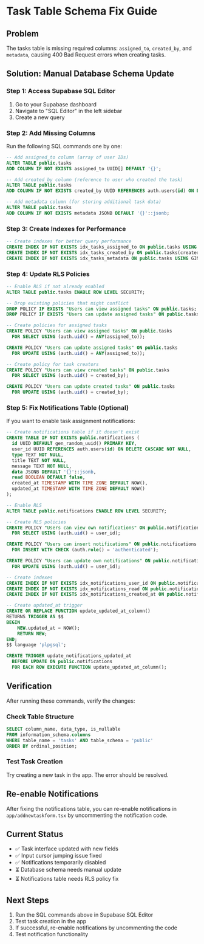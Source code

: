 # Task Table Schema Fix Guide

## Problem
The tasks table is missing required columns: `assigned_to`, `created_by`, and `metadata`, causing 400 Bad Request errors when creating tasks.

## Solution: Manual Database Schema Update

### Step 1: Access Supabase SQL Editor
1. Go to your Supabase dashboard
2. Navigate to "SQL Editor" in the left sidebar
3. Create a new query

### Step 2: Add Missing Columns
Run the following SQL commands one by one:

```sql
-- Add assigned_to column (array of user IDs)
ALTER TABLE public.tasks 
ADD COLUMN IF NOT EXISTS assigned_to UUID[] DEFAULT '{}';

-- Add created_by column (reference to user who created the task)
ALTER TABLE public.tasks 
ADD COLUMN IF NOT EXISTS created_by UUID REFERENCES auth.users(id) ON DELETE SET NULL;

-- Add metadata column (for storing additional task data)
ALTER TABLE public.tasks 
ADD COLUMN IF NOT EXISTS metadata JSONB DEFAULT '{}'::jsonb;
```

### Step 3: Create Indexes for Performance
```sql
-- Create indexes for better query performance
CREATE INDEX IF NOT EXISTS idx_tasks_assigned_to ON public.tasks USING GIN(assigned_to);
CREATE INDEX IF NOT EXISTS idx_tasks_created_by ON public.tasks(created_by);
CREATE INDEX IF NOT EXISTS idx_tasks_metadata ON public.tasks USING GIN(metadata);
```

### Step 4: Update RLS Policies
```sql
-- Enable RLS if not already enabled
ALTER TABLE public.tasks ENABLE ROW LEVEL SECURITY;

-- Drop existing policies that might conflict
DROP POLICY IF EXISTS "Users can view assigned tasks" ON public.tasks;
DROP POLICY IF EXISTS "Users can update assigned tasks" ON public.tasks;

-- Create policies for assigned tasks
CREATE POLICY "Users can view assigned tasks" ON public.tasks
  FOR SELECT USING (auth.uid() = ANY(assigned_to));

CREATE POLICY "Users can update assigned tasks" ON public.tasks
  FOR UPDATE USING (auth.uid() = ANY(assigned_to));

-- Create policy for task creators
CREATE POLICY "Users can view created tasks" ON public.tasks
  FOR SELECT USING (auth.uid() = created_by);

CREATE POLICY "Users can update created tasks" ON public.tasks
  FOR UPDATE USING (auth.uid() = created_by);
```

### Step 5: Fix Notifications Table (Optional)
If you want to enable task assignment notifications:

```sql
-- Create notifications table if it doesn't exist
CREATE TABLE IF NOT EXISTS public.notifications (
  id UUID DEFAULT gen_random_uuid() PRIMARY KEY,
  user_id UUID REFERENCES auth.users(id) ON DELETE CASCADE NOT NULL,
  type TEXT NOT NULL,
  title TEXT NOT NULL,
  message TEXT NOT NULL,
  data JSONB DEFAULT '{}'::jsonb,
  read BOOLEAN DEFAULT false,
  created_at TIMESTAMP WITH TIME ZONE DEFAULT NOW(),
  updated_at TIMESTAMP WITH TIME ZONE DEFAULT NOW()
);

-- Enable RLS
ALTER TABLE public.notifications ENABLE ROW LEVEL SECURITY;

-- Create RLS policies
CREATE POLICY "Users can view own notifications" ON public.notifications
  FOR SELECT USING (auth.uid() = user_id);

CREATE POLICY "Users can insert notifications" ON public.notifications
  FOR INSERT WITH CHECK (auth.role() = 'authenticated');

CREATE POLICY "Users can update own notifications" ON public.notifications
  FOR UPDATE USING (auth.uid() = user_id);

-- Create indexes
CREATE INDEX IF NOT EXISTS idx_notifications_user_id ON public.notifications(user_id);
CREATE INDEX IF NOT EXISTS idx_notifications_read ON public.notifications(read);
CREATE INDEX IF NOT EXISTS idx_notifications_created_at ON public.notifications(created_at DESC);

-- Create updated_at trigger
CREATE OR REPLACE FUNCTION update_updated_at_column()
RETURNS TRIGGER AS $$
BEGIN
    NEW.updated_at = NOW();
    RETURN NEW;
END;
$$ language 'plpgsql';

CREATE TRIGGER update_notifications_updated_at 
  BEFORE UPDATE ON public.notifications 
  FOR EACH ROW EXECUTE FUNCTION update_updated_at_column();
```

## Verification

After running these commands, verify the changes:

### Check Table Structure
```sql
SELECT column_name, data_type, is_nullable 
FROM information_schema.columns 
WHERE table_name = 'tasks' AND table_schema = 'public'
ORDER BY ordinal_position;
```

### Test Task Creation
Try creating a new task in the app. The error should be resolved.

## Re-enable Notifications

After fixing the notifications table, you can re-enable notifications in `app/addnewtaskform.tsx` by uncommenting the notification code.

## Current Status

- ✅ Task interface updated with new fields
- ✅ Input cursor jumping issue fixed
- ✅ Notifications temporarily disabled
- ⏳ Database schema needs manual update
- ⏳ Notifications table needs RLS policy fix

## Next Steps

1. Run the SQL commands above in Supabase SQL Editor
2. Test task creation in the app
3. If successful, re-enable notifications by uncommenting the code
4. Test notification functionality 